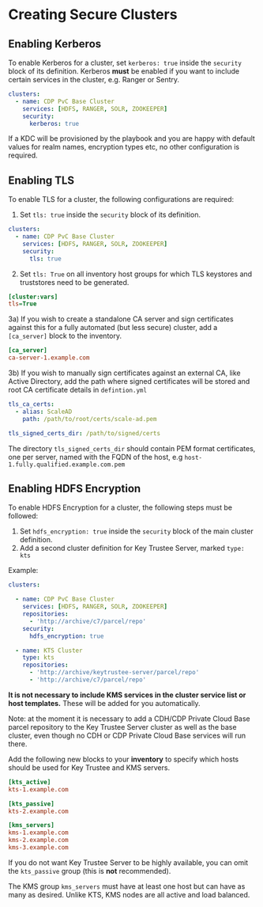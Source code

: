 # Creating Secure Clusters

## Enabling Kerberos

To enable Kerberos for a cluster, set `kerberos: true` inside the `security` block of its definition.
Kerberos **must** be enabled if you want to include certain services in the cluster, e.g. Ranger or Sentry.

```yaml
clusters:
  - name: CDP PvC Base Cluster
    services: [HDFS, RANGER, SOLR, ZOOKEEPER]
    security:
      kerberos: true
```

If a KDC will be provisioned by the playbook and you are happy with default values for realm names, encryption types etc, no other configuration is required.

## Enabling TLS

To enable TLS for a cluster, the following configurations are required:

1) Set `tls: true` inside the `security` block of its definition.

```yaml
clusters:
  - name: CDP PvC Base Cluster
    services: [HDFS, RANGER, SOLR, ZOOKEEPER]
    security:
      tls: true
```

2) Set `tls: True` on all inventory host groups for which TLS keystores and truststores need to be generated.

```ini
[cluster:vars]
tls=True
```

3a) If you wish to create a standalone CA server and sign certificates against this for a fully automated (but less secure) cluster, add a `[ca_server]` block to the inventory.

```ini
[ca_server]
ca-server-1.example.com
```

3b) If you wish to manually sign certificates against an 
external CA, like Active Directory, add the path where signed certificates will be stored and root CA certificate details in `defintion.yml`

```yaml
tls_ca_certs:
  - alias: ScaleAD
    path: /path/to/root/certs/scale-ad.pem

tls_signed_certs_dir: /path/to/signed/certs
```

The directory `tls_signed_certs_dir` should contain PEM format certificates, one per server, named with the FQDN of the host, e.g `host-1.fully.qualified.example.com.pem`

## Enabling HDFS Encryption

To enable HDFS Encryption for a cluster, the following steps must be followed:

1. Set `hdfs_encryption: true` inside the `security` block of the main cluster definition.
2. Add a second cluster definition for Key Trustee Server, marked `type: kts`

Example:

```yaml
clusters:

  - name: CDP PvC Base Cluster
    services: [HDFS, RANGER, SOLR, ZOOKEEPER]
    repositories:
      - 'http://archive/c7/parcel/repo'
    security:
      hdfs_encryption: true

  - name: KTS Cluster
    type: kts
    repositories:
      - 'http://archive/keytrustee-server/parcel/repo'
      - 'http://archive/c7/parcel/repo'
```

**It is not necessary to include KMS services in the cluster service list or host templates.** These will be added for you automatically.

Note: at the moment it is necessary to add a CDH/CDP Private Cloud Base parcel repository to the Key Trustee Server cluster as well as the base cluster, even though no CDH or CDP Private Cloud Base services will run there.

Add the following new blocks to your **inventory** to specify which hosts should be used for Key Trustee and KMS servers.

```ini
[kts_active]
kts-1.example.com

[kts_passive]
kts-2.example.com

[kms_servers]
kms-1.example.com
kms-2.example.com
kms-3.example.com
```

If you do not want Key Trustee Server to be highly available, you can omit the `kts_passive` group (this is **not** recommended).

The KMS group `kms_servers` must have at least one host but can have as many as desired. Unlike KTS, KMS nodes are all active and load balanced.